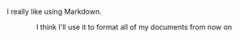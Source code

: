 I really like using Markdown.

<center> I think I'll use it to format all of my documents from now on </center>

